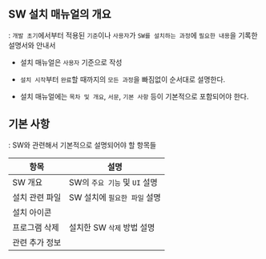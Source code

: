 ## SW 설치 매뉴얼의 개요 

: `개발 초기`에서부터 적용된 `기준`이나 `사용자`가 `SW를 설치하는 과정`에 `필요한 내용`을 기록한 설명서와 안내서 

- 설치 매뉴얼은 `사용자` 기준으로 작성 
- `설치 시작`부터 `완료`할 때까지의 `모든 과정`을 빠짐없이 순서대로 설명한다. 

- 설치 매뉴얼에는 `목차 및 개요`, `서문`, `기본 사항` 등이 기본적으로 포함되어야 한다.

## 기본 사항 

: SW와 관련해서 기본적으로 설명되어야 할 항목들 

| 항목 | 설명 |
| --- | --- |
| SW 개요 | SW의 `주요 기능` 및 `UI` 설명 |
| 설치 관련 파일 | SW 설치에 `필요한 파일` 설명 |
| 설치 아이콘 | |
| 프로그램 삭제 | 설치한 SW `삭제` 방법 설명 |
| 관련 추가 정보 | |

































